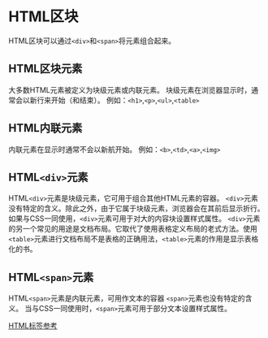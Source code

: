 # HTML区块

HTML区块可以通过`<div>`和`<span>`将元素组合起来。

## HTML区块元素

大多数HTML元素被定义为块级元素或内联元素。
块级元素在浏览器显示时，通常会以新行来开始（和结束）。
例如：`<h1>`,`<p>`,`<ul>`,`<table>`

## HTML内联元素

内联元素在显示时通常不会以新航开始。
例如：`<b>`,`<td>`,`<a>`,`<img>`

## HTML`<div>`元素

HTML`<div>`元素是块级元素，它可用于组合其他HTML元素的容器。
`<div>`元素没有特定的含义。除此之外，由于它属于块级元素，浏览器会在其前后显示折行。
如果与CSS一同使用，`<div>`元素可用于对大的内容块设置样式属性。
`<div>`元素的另一个常见的用途是文档布局。它取代了使用表格定义布局的老式方法。使用`<table>`元素进行文档布局不是表格的正确用法，`<table>`元素的作用是显示表格化的书。

## HTML`<span>`元素

HTML`<span>`元素是内联元素，可用作文本的容器
`<span>`元素也没有特定的含义。
当与CSS一同使用时，`<span>`元素可用于部分文本设置样式属性。

[HTML标签参考](./99.HTML标签参考.md)